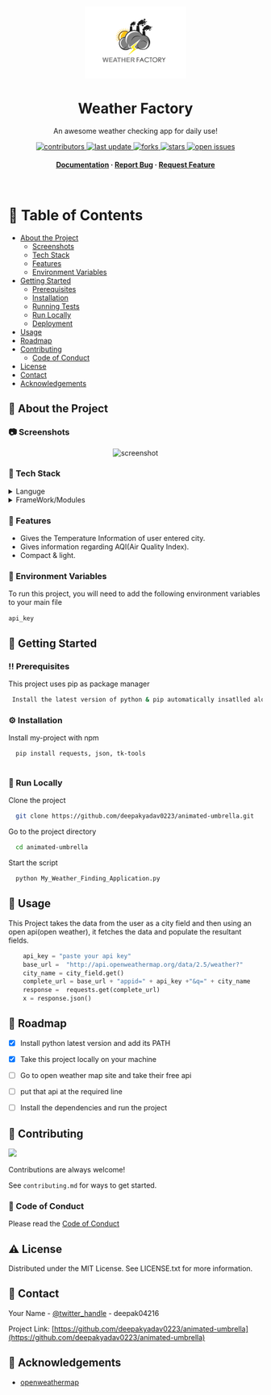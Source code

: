 <div align="center">

  <img src="Weather.jpg" alt="logo" width="200" height="auto" />
  <h1>Weather Factory</h1>
  
  <p>
    An awesome weather checking app for daily use! 
  </p>
  
  
<!-- Badges -->
<p>
  <a href="https://github.com/deepakyadav0223/animated-umbrella/graphs/contributors">
    <img src="https://img.shields.io/github/contributors/deepakyadav0223/animated-umbrella" alt="contributors" />
  </a>
  <a href="">
    <img src="https://img.shields.io/github/last-commit/deepakyadav0223/animated-umbrella" alt="last update" />
  </a>
  <a href="https://github.com/deepakyadav0223/animated-umbrella/network/members">
    <img src="https://img.shields.io/github/forks/deepakyadav0223/animated-umbrella" alt="forks" />
  </a>
  <a href="https://github.com/deepakyadav0223/animated-umbrella/stargazers">
    <img src="https://img.shields.io/github/stars/deepakyadav0223/animated-umbrella" alt="stars" />
  </a>
  <a href="https://github.com/deepakyadav0223/animated-umbrella/issues/">
    <img src="https://img.shields.io/github/issues/deepakyadav0223/animated-umbrella" alt="open issues" />
  </a>
  
</p>
   
<h4>
    <a href="https://github.com/deepakyadav0223/animated-umbrella">Documentation</a>
  <span> · </span>
    <a href="https://github.com/deepakyadav0223/animated-umbrella/issues/">Report Bug</a>
  <span> · </span>
    <a href="https://github.com/deepakyadav0223/animated-umbrella/issues/">Request Feature</a>
  </h4>
</div>

<br />

<!-- Table of Contents -->
# :notebook_with_decorative_cover: Table of Contents

- [About the Project](#star2-about-the-project)
  * [Screenshots](#camera-screenshots)
  * [Tech Stack](#space_invader-tech-stack)
  * [Features](#dart-features)
  * [Environment Variables](#key-environment-variables)
- [Getting Started](#toolbox-getting-started)
  * [Prerequisites](#bangbang-prerequisites)
  * [Installation](#gear-installation)
  * [Running Tests](#test_tube-running-tests)
  * [Run Locally](#running-run-locally)
  * [Deployment](#triangular_flag_on_post-deployment)
- [Usage](#eyes-usage)
- [Roadmap](#compass-roadmap)
- [Contributing](#wave-contributing)
  * [Code of Conduct](#scroll-code-of-conduct)
- [License](#warning-license)
- [Contact](#handshake-contact)
- [Acknowledgements](#gem-acknowledgements)

  

<!-- About the Project -->
## :star2: About the Project


<!-- Screenshots -->
### :camera: Screenshots

<div align="center"> 
  <img src="https://placehold.co/600x400?text=Your+Screenshot+here" alt="screenshot" />
</div>


<!-- TechStack -->
### :space_invader: Tech Stack

<details>
  <summary>Languge</summary>
  <ul>
    <li><a href="https://www.python.org/">Python</a></li>
  </ul>
</details>

<details>
  <summary>FrameWork/Modules</summary>
  <ul>
    <li><a href="https://pypi.org/project/tk-tools/">Tkinter</a></li>
    <li><a href="https://pypi.org/project/requests/">Requests</a></li>
  </ul>
</details>




<!-- Features -->
### :dart: Features

- Gives the Temperature Information of user entered city.
- Gives information regarding AQI(Air Quality Index).
- Compact & light.


<!-- Env Variables -->
### :key: Environment Variables

To run this project, you will need to add the following environment variables to your main file

`api_key`



<!-- Getting Started -->
## 	:toolbox: Getting Started

<!-- Prerequisites -->
### :bangbang: Prerequisites

This project uses pip as package manager

```bash
 Install the latest version of python & pip automatically insatlled along that
```

<!-- Installation -->
### :gear: Installation

Install my-project with npm

```bash
  pip install requests, json, tk-tools
 
```
   


<!-- Run Locally -->
### :running: Run Locally

Clone the project

```bash
  git clone https://github.com/deepakyadav0223/animated-umbrella.git
```

Go to the project directory

```bash
  cd animated-umbrella
```



Start the script

```bash
  python My_Weather_Finding_Application.py
```





<!-- Usage -->
## :eyes: Usage

This Project takes the data from the user as a city field and then using an open api(open weather), it fetches the data and populate the resultant fields.


```python
    api_key = "paste your api key"
    base_url =  "http://api.openweathermap.org/data/2.5/weather?"
    city_name = city_field.get()
    complete_url = base_url + "appid=" + api_key +"&q=" + city_name
    response =  requests.get(complete_url)
    x = response.json()
```

<!-- Roadmap -->
## :compass: Roadmap

* [x] Install python latest version and add its PATH 
* [x] Take this project locally on your machine
* [ ] Go to open weather map site and take their free api
* [ ] put that api at the required line
* [ ] Install the dependencies and run the project


<!-- Contributing -->
## :wave: Contributing

<a href="https://github.com/Louis3797/awesome-readme-template/graphs/contributors">
  <img src="https://contrib.rocks/image?repo=Louis3797/awesome-readme-template" />
</a>


Contributions are always welcome!

See `contributing.md` for ways to get started.


<!-- Code of Conduct -->
### :scroll: Code of Conduct

Please read the [Code of Conduct](https://github.com/deepakyadav0223/animated-umbrella/CODE_OF_CONDUCT.md)



<!-- License -->
## :warning: License

Distributed under the MIT License. See LICENSE.txt for more information.


<!-- Contact -->
## :handshake: Contact

Your Name - [@twitter_handle](https://twitter.com/twitter_handle) - deepak04216

Project Link: [https://github.com/deepakyadav0223/animated-umbrella](https://github.com/deepakyadav0223/animated-umbrella)


<!-- Acknowledgments -->
## :gem: Acknowledgements
  - [openweathermap](https://openweathermap.org/)
